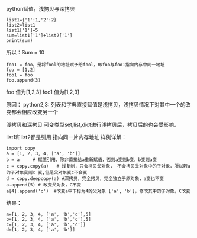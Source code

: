 python赋值，浅拷贝与深拷贝
```
list1={'1':1,'2':2}
list2=list1
list1['1']=5
sum=list1['1']+list2['1']
print(sum)
```
所以：Sum = 10

```
foo1 = foo，是将fool的地址赋予给fool，即foo与foo1指向内存中同一地址
foo = [1,2]
foo1 = foo
foo.append(3)
```
foo 值为[1,2,3]
foo1 值为[1,2,3]


原因：
python2,3: 列表和字典直接赋值是浅拷贝，浅拷贝情况下对其中一个的改变都会相应改变另一个

浅拷贝和深拷贝
可变类型set,list,dict进行浅拷贝后，拷贝后的也会受影响。

list1和list2都是引用 指向同一片内存地址
样例详解：
```
import copy
a = [1, 2, 3, 4, ['a', 'b']] 
b = a     # 赋值引用，除非直接给a重新赋值，否则a变则b变，b变则a变
c = copy.copy(a)   # 浅复制，只会拷贝父对象， 不会拷贝父对象中的子对象，所以若a的子对象变则c 变,但是父对象变c不会变
d = copy.deepcopy(a) #深拷贝，完全拷贝，完全独立于原对象，a变也不变
a.append(5) # 改变父对象，C不变
a[4].append('c')  #改变a中下标为4的父对象 ['a', 'b']，修改其中的子对象，C改变
```
结果：
```
a=[1, 2, 3, 4, ['a', 'b','c'],5] 
b=[1, 2, 3, 4, ['a', 'b','c'],5] 
c=[1, 2, 3, 4, ['a', 'b','c']] 
d=[1, 2, 3, 4, ['a', 'b']] 
```
